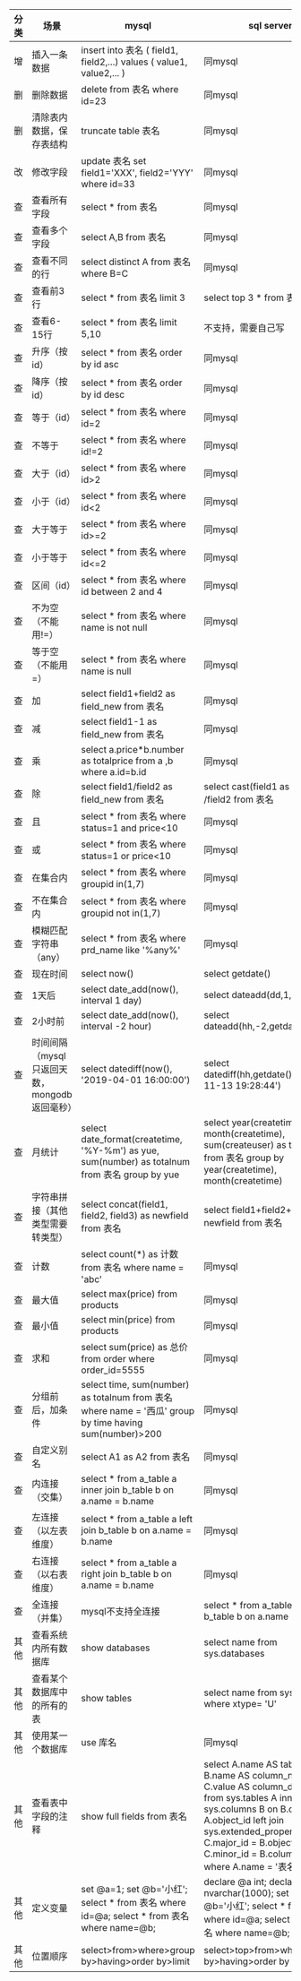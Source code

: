 | **分类** | **场景**                                         | **mysql**                                                       | **sql server**                                                  | **MongoDB**                                                      |
| ---- | -------------------------------------------- | ------------------------------------------------------------ | ------------------------------------------------------------ | ------------------------------------------------------------ |
| 增   | 插入一条数据                                 | insert into 表名 ( field1,   field2,...)  values  ( value1, value2,... ) | 同mysql                                                      | db.col.insert({'key1': 'value1',   'key1': 'value2'})        |
| 删   | 删除数据                                     | delete from 表名 where id=23                                 | 同mysql                                                      | db.col.remove({'id': '23'})                                  |
| 删   | 清除表内数据，保存表结构                     | truncate table 表名                                          | 同mysql                                                      | db.col.remove({})                                            |
| 改   | 修改字段                                     | update 表名 set field1='XXX', field2='YYY'  where id=33      | 同mysql                                                      | db.col.update({'id': '33'},{$set:{'field1': 'XXX', 'field2':   'YYY'}},{multi:true}) |
| 查   | 查看所有字段                                 | select * from 表名                                           | 同mysql                                                      | db.col.find().pretty()                                       |
| 查   | 查看多个字段                                 | select A,B from 表名                                         | 同mysql                                                      | db.col.find({}, {'A':1,'B':1}).pretty()                      |
| 查   | 查看不同的行                                 | select distinct A from 表名 where B=C                        | 同mysql                                                      | db.col.distinct('A',{'B':'C'})                               |
| 查   | 查看前3行                                    | select * from 表名 limit 3                                   | select top 3 * from 表名                                     | db.col.find().pretty().limit(3)                              |
| 查   | 查看6-15行                                   | select * from 表名 limit 5,10                                | 不支持，需要自己写                                           | db.col.find().pretty().skip(5).limit(10)                     |
| 查   | 升序（按id）                                 | select * from 表名 order by id asc                           | 同mysql                                                      | db.col.find().sort({'id':1})                                 |
| 查   | 降序（按id）                                 | select * from 表名 order by id desc                          | 同mysql                                                      | db.col.find().sort({'id':-1})                                |
| 查   | 等于（id）                                   | select * from 表名 where id=2                                | 同mysql                                                      | db.col.find({'id':2}).pretty()                               |
| 查   | 不等于                                       | select * from 表名 where id!=2                               | 同mysql                                                      | db.col.find({'id':{$ne:2}}).pretty()                         |
| 查   | 大于（id）                                   | select * from 表名 where id>2                                | 同mysql                                                      | db.col.find({'id':{$gt:2}}).pretty()                         |
| 查   | 小于（id）                                   | select * from 表名 where id<2                                | 同mysql                                                      | db.col.find({'id':{$lt:2}}).pretty()                         |
| 查   | 大于等于                                     | select * from 表名 where id>=2                               | 同mysql                                                      | db.col.find({'id':{$gte:2}}).pretty()                        |
| 查   | 小于等于                                     | select * from 表名 where id<=2                               | 同mysql                                                      | db.col.find({'id':{$lte:2}}).pretty()                        |
| 查   | 区间（id）                                   | select * from 表名 where id between 2 and 4                  | 同mysql                                                      | db.col.find({'id':{$gte:2, $lte:4}}).pretty()                |
| 查   | 不为空（不能用!=）                           | select * from 表名 where name is not null                    | 同mysql                                                      | db.col.find({'id':{$ne:null}});                              |
| 查   | 等于空（不能用=）                            | select * from 表名 where name is null                        | 同mysql                                                      | db.col.find({'id':null})                                     |
| 查   | 加                                           | select field1+field2 as field_new from 表名                  | 同mysql                                                      | db.col.aggregate([{ $project: { field_old: 1, field_new: {   $add: [ '$field1', '$field2' ] } } }]) |
| 查   | 减                                           | select field1-1 as field_new from 表名                       | 同mysql                                                      | db.col.aggregate([{ $project: { field_old: 1, field_new: {   $subtract: [ '$field1', '$field2' ] } } }]) |
| 查   | 乘                                           | select a.price*b.number as   totalprice from a ,b where a.id=b.id | 同mysql                                                      | db.col.aggregate([{ $project: { field_old: 1, field_new: {   $multiply: [ '$field1', '$field2' ] } } }]) |
| 查   | 除                                           | select field1/field2 as   field_new from 表名                | select cast(field1 as float)   /field2 from 表名             | db.col.aggregate([{ $project: { field_old: 1, field_new: {   $divide: [ '$field1', '$field2' ] } } }]) |
| 查   | 且                                           | select * from 表名 where status=1 and price<10               | 同mysql                                                      | db.col.find({'status':1, 'price':{$lt:10}}).pretty()         |
| 查   | 或                                           | select * from 表名 where status=1 or price<10                | 同mysql                                                      | db.col.find({$or:   [{"status":1},{"price":{$lt:10}}]}).pretty() |
| 查   | 在集合内                                     | select * from 表名 where groupid in(1,7)                     | 同mysql                                                      | db.col.find({'groupid':{$in:[1,7]}})                         |
| 查   | 不在集合内                                   | select * from 表名 where groupid not in(1,7)                 | 同mysql                                                      | db.col.find({'groupid':{$nin:[1,7]}})                        |
| 查   | 模糊匹配字符串（any）                        | select * from 表名 where prd_name like '%any%'               | 同mysql                                                      | db.col.find({"prd_name":/any/})                              |
| 查   | 现在时间                                     | select now()                                                 | select getdate()                                             | Date()                                                       |
| 查   | 1天后                                        | select date_add(now(), interval 1 day)                       | select dateadd(dd,1,getdate())                               | db.col.aggregate([{$project: {add_date: {$add: [ new Date(),   24*60*60*1000 ]}}}]) |
| 查   | 2小时前                                      | select date_add(now(), interval -2 hour)                     | select dateadd(hh,-2,getdate())                              | db.col.aggregate([{$project: {sub_date: {$subtract: [ new   Date(), 2*60*60*1000 ]}}}]) |
| 查   | 时间间隔（mysql只返回天数，mongodb返回毫秒） | select datediff(now(), '2019-04-01 16:00:00')                | select datediff(hh,getdate(),'2018-11-13 19:28:44')          | db.col.aggregate([{$project: {dateDiff: {$subtract: [   '$createtime', ISODate('2019-04-03T03:28:58.755Z") ]}}}]) |
| 查   | 月统计                                       | select date_format(createtime, '%Y-%m') as yue, sum(number) as   totalnum from 表名 group by yue | select year(createtime), month(createtime), sum(createuser) as   totalnum from 表名 group by    year(createtime), month(createtime) | db.col.aggregate([{$group: {_id:{ $dateToString: { format:   "%Y-%m", date: "$createtime" } },   totalnum:{$sum:'$number'}}}]) |
| 查   | 字符串拼接（其他类型需要转类型）             | select concat(field1, field2, field3) as newfield from 表名  | select field1+field2+field3    as newfield from 表名         | db.col.aggregate([{$project: { newfield: { $concat:   ['$field1', '$field2', '$field3']}}}]) |
| 查   | 计数                                         | select count(*) as 计数 from 表名 where name = 'abc'         | 同mysql                                                      | db.col.count({'name':'abc'})                                 |
| 查   | 最大值                                       | select max(price) from products                              | 同mysql                                                      | db.col.aggregate([{$group: {_id:'max',   max_value:{$max:'$price'}}}]) |
| 查   | 最小值                                       | select min(price) from products                              | 同mysql                                                      | db.col.aggregate([{$group: {_id:'min',  min_value:{$min:'$price'}}}]) |
| 查   | 求和                                         | select sum(price) as 总价 from order where order_id=5555     | 同mysql                                                      | db.col.aggregate([{$group: {_id:'sum',   sum_value:{$sum:'$price'}}}]) |
| 查   | 分组前后，加条件                             | select time, sum(number) as totalnum from 表名 where name = '西瓜'   group by time having sum(number)>200 | 同mysql                                                      | db.col.aggregate([{$match:{'name':'西瓜'}},   {$group:{_id:'$time', totalnum:{$sum:'$number'}}},   {$match:{totalnum:{$gt:200}}}]) |
| 查   | 自定义别名                                   | select A1 as A2 from 表名                                    | 同mysql                                                      | db.col.aggregate([{$project: {'A2':'$A1'}}])                 |
| 查   | 内连接（交集）                               | select * from a_table a inner join b_table b on a.name =   b.name | 同mysql                                                      | db.a_table.aggregate([{$lookup:{from:'b_table',localField:'name',foreignField:'name',as:   'temp_table'}},{$unwind: "$temp_table"}]) |
| 查   | 左连接（以左表维度）                         | select * from a_table a left join b_table b on a.name = b.name | 同mysql                                                      | db.a_table.aggregate([{$lookup:{from:'b_table',localField:'name',foreignField:'name',as:   'temp_table'}}]) |
| 查   | 右连接（以右表维度）                         | select * from a_table a right join b_table b on a.name =   b.name | 同mysql                                                      | mongodb不涉及                                                |
| 查   | 全连接（并集）                               | mysql不支持全连接                                            | select * from a_table a full join b_table b on a.name = b.name | mongodb不涉及                                                |
| 其他 | 查看系统内所有数据库                         | show databases                                               | select name from sys.databases                               | show dbs（需要管理员权限）                                   |
| 其他 | 查看某个数据库中的所有的表                   | show tables                                                  | select name from sysobjects where xtype= 'U'                 | show collections                                             |
| 其他 | 使用某一个数据库                             | use 库名                                                     | 同mysql                                                      | 同mysql                                                      |
| 其他 | 查看表中字段的注释                           | show full fields from 表名                                   | select      A.name AS table_name,      B.name AS column_name,      C.value AS column_description      from sys.tables A      inner join sys.columns B on B.object_id = A.object_id      left join sys.extended_properties C on C.major_id = B.object_id and   C.minor_id = B.column_id      where A.name = '表名' | mongodb不涉及                                                |
| 其他 | 定义变量                                     | set @a=1;      set @b='小红';      select * from 表名 where id=@a;      select * from 表名 where name=@b; | declare @a int;      declare @b nvarchar(1000);      set @a=1;      set @b='小红';      select * from 表名 where id=@a;      select * from 表名 where name=@b; | $a = 1      $b = '小红'      db.col.find({’id‘: $a})      db.col.find({’name‘: $b}) |
| 其他 | 位置顺序                                     | select>from>where>group by>having>order   by>limit           | select>top>from>where>group by>having>order   by             | mongodb不涉及                                                |